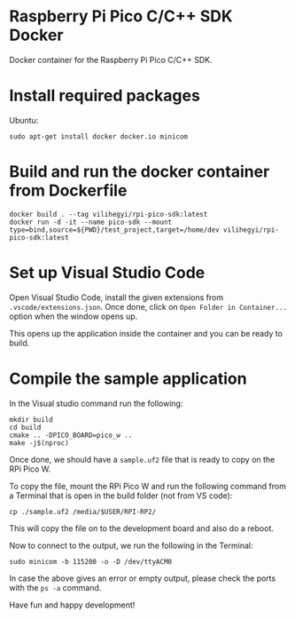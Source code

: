 # Raspberry Pi Pico C/C++ SDK Docker

Docker container for the Raspberry Pi Pico C/C++ SDK.

# Install required packages

Ubuntu:
```
sudo apt-get install docker docker.io minicom
```

# Build and run the docker container from Dockerfile
```
docker build . --tag vilihegyi/rpi-pico-sdk:latest
docker run -d -it --name pico-sdk --mount type=bind,source=${PWD}/test_project,target=/home/dev vilihegyi/rpi-pico-sdk:latest
```

# Set up Visual Studio Code

Open Visual Studio Code, install the given extensions from `.vscode/extensions.json`. Once done, click on `Open Folder in Container...` option when the window opens up.

This opens up the application inside the container and you can be ready to build.

# Compile the sample application
In the Visual studio command run the following:

```
mkdir build
cd build
cmake .. -DPICO_BOARD=pico_w ..
make -j$(nproc)
```

Once done, we should have a `sample.uf2` file that is ready to copy on the RPi Pico W.

To copy the file, mount the RPi Pico W and run the following command from a Terminal that is open in the build folder (not from VS code):
```
cp ./sample.uf2 /media/$USER/RPI-RP2/
```

This will copy the file on to the development board and also do a reboot.

Now to connect to the output, we run the following in the Terminal:
```
sudo minicom -b 115200 -o -D /dev/ttyACM0
```

In case the above gives an error or empty output, please check the ports with the `ps -a` command.

Have fun and happy development!
